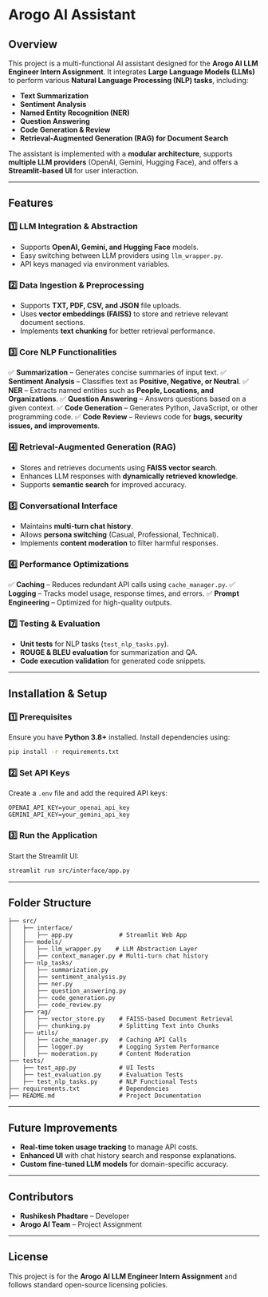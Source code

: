 # Arogo AI Assistant

## Overview
This project is a multi-functional AI assistant designed for the **Arogo AI LLM Engineer Intern Assignment**. It integrates **Large Language Models (LLMs)** to perform various **Natural Language Processing (NLP) tasks**, including:

- **Text Summarization**
- **Sentiment Analysis**
- **Named Entity Recognition (NER)**
- **Question Answering**
- **Code Generation & Review**
- **Retrieval-Augmented Generation (RAG) for Document Search**

The assistant is implemented with a **modular architecture**, supports **multiple LLM providers** (OpenAI, Gemini, Hugging Face), and offers a **Streamlit-based UI** for user interaction.

---
## Features
### 1️⃣ LLM Integration & Abstraction
- Supports **OpenAI, Gemini, and Hugging Face** models.
- Easy switching between LLM providers using `llm_wrapper.py`.
- API keys managed via environment variables.

### 2️⃣ Data Ingestion & Preprocessing
- Supports **TXT, PDF, CSV, and JSON** file uploads.
- Uses **vector embeddings (FAISS)** to store and retrieve relevant document sections.
- Implements **text chunking** for better retrieval performance.

### 3️⃣ Core NLP Functionalities
✅ **Summarization** – Generates concise summaries of input text.
✅ **Sentiment Analysis** – Classifies text as **Positive, Negative, or Neutral**.
✅ **NER** – Extracts named entities such as **People, Locations, and Organizations**.
✅ **Question Answering** – Answers questions based on a given context.
✅ **Code Generation** – Generates Python, JavaScript, or other programming code.
✅ **Code Review** – Reviews code for **bugs, security issues, and improvements**.

### 4️⃣ Retrieval-Augmented Generation (RAG)
- Stores and retrieves documents using **FAISS vector search**.
- Enhances LLM responses with **dynamically retrieved knowledge**.
- Supports **semantic search** for improved accuracy.

### 5️⃣ Conversational Interface
- Maintains **multi-turn chat history**.
- Allows **persona switching** (Casual, Professional, Technical).
- Implements **content moderation** to filter harmful responses.

### 6️⃣ Performance Optimizations
✅ **Caching** – Reduces redundant API calls using `cache_manager.py`.
✅ **Logging** – Tracks model usage, response times, and errors.
✅ **Prompt Engineering** – Optimized for high-quality outputs.

### 7️⃣ Testing & Evaluation
- **Unit tests** for NLP tasks (`test_nlp_tasks.py`).
- **ROUGE & BLEU evaluation** for summarization and QA.
- **Code execution validation** for generated code snippets.

---
## Installation & Setup
### **1️⃣ Prerequisites**
Ensure you have **Python 3.8+** installed. Install dependencies using:
```bash
pip install -r requirements.txt
```

### **2️⃣ Set API Keys**
Create a `.env` file and add the required API keys:
```
OPENAI_API_KEY=your_openai_api_key
GEMINI_API_KEY=your_gemini_api_key
```

### **3️⃣ Run the Application**
Start the Streamlit UI:
```bash
streamlit run src/interface/app.py
```

---
## Folder Structure
```
├── src/
│   ├── interface/
│   │   ├── app.py             # Streamlit Web App
│   ├── models/
│   │   ├── llm_wrapper.py    # LLM Abstraction Layer
│   │   ├── context_manager.py # Multi-turn chat history
│   ├── nlp_tasks/
│   │   ├── summarization.py
│   │   ├── sentiment_analysis.py
│   │   ├── ner.py
│   │   ├── question_answering.py
│   │   ├── code_generation.py
│   │   ├── code_review.py
│   ├── rag/
│   │   ├── vector_store.py    # FAISS-based Document Retrieval
│   │   ├── chunking.py        # Splitting Text into Chunks
│   ├── utils/
│   │   ├── cache_manager.py   # Caching API Calls
│   │   ├── logger.py          # Logging System Performance
│   │   ├── moderation.py      # Content Moderation
├── tests/
│   ├── test_app.py            # UI Tests
│   ├── test_evaluation.py     # Evaluation Tests
│   ├── test_nlp_tasks.py      # NLP Functional Tests
├── requirements.txt           # Dependencies
├── README.md                  # Project Documentation
```

---
## Future Improvements
- **Real-time token usage tracking** to manage API costs.
- **Enhanced UI** with chat history search and response explanations.
- **Custom fine-tuned LLM models** for domain-specific accuracy.

---
## Contributors
- **Rushikesh Phadtare** – Developer
- **Arogo AI Team** – Project Assignment

---
## License
This project is for the **Arogo AI LLM Engineer Intern Assignment** and follows standard open-source licensing policies.
